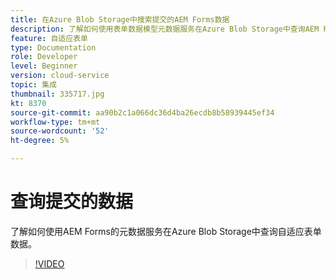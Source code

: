 ```yaml
---
title: 在Azure Blob Storage中搜索提交的AEM Forms数据
description: 了解如何使用表单数据模型元数据服务在Azure Blob Storage中查询AEM Forms提交的数据。
feature: 自适应表单
type: Documentation
role: Developer
level: Beginner
version: cloud-service
topic: 集成
thumbnail: 335717.jpg
kt: 8370
source-git-commit: aa90b2c1a066dc36d4ba26ecdb8b58939445ef34
workflow-type: tm+mt
source-wordcount: '52'
ht-degree: 5%

---
```


# 查询提交的数据

了解如何使用AEM Forms的元数据服务在Azure Blob Storage中查询自适应表单数据。

>[!VIDEO](https://video.tv.adobe.com/v/335717/?quality=12&learn=on)



